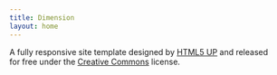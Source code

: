 ```yaml
---
title: Dimension
layout: home
---
```


A fully responsive site template designed by [HTML5 UP](https://html5up.net) and released<br />
for free under the [Creative Commons](https://html5up.net/license) license.